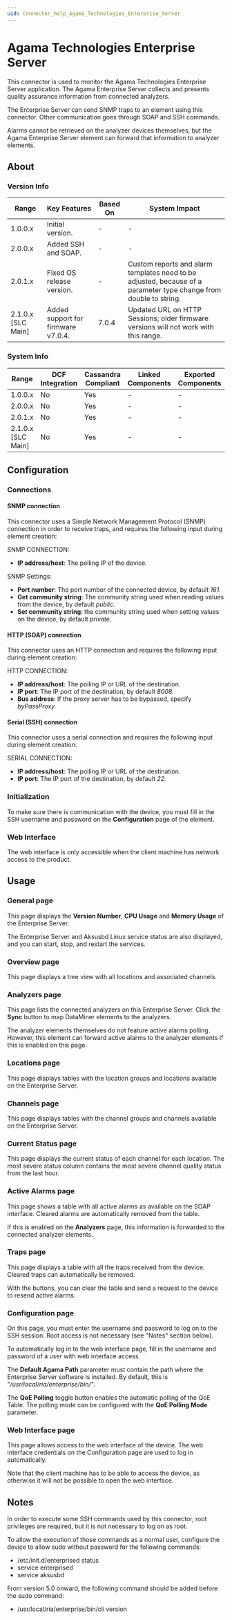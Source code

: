 ```yaml
---
uid: Connector_help_Agama_Technologies_Enterprise_Server
---
```


# Agama Technologies Enterprise Server

This connector is used to monitor the Agama Technologies Enterprise Server application. The Agama Enterprise Server collects and presents quality assurance information from connected analyzers.

The Enterprise Server can send SNMP traps to an element using this connector. Other communication goes through SOAP and SSH commands.

Alarms cannot be retrieved on the analyzer devices themselves, but the Agama Enterprise Server element can forward that information to analyzer elements.

## About

### Version Info

| **Range**            | **Key Features**                   | **Based On** | **System Impact**                                                                                                 |
|----------------------|------------------------------------|--------------|-------------------------------------------------------------------------------------------------------------------|
| 1.0.0.x              | Initial version.                   | \-           | \-                                                                                                                |
| 2.0.0.x              | Added SSH and SOAP.                | \-           | \-                                                                                                                |
| 2.0.1.x              | Fixed OS release version.          | \-           | Custom reports and alarm templates need to be adjusted, because of a parameter type change from double to string. |
| 2.1.0.x \[SLC Main\] | Added support for firmware v7.0.4. | 7.0.4        | Updated URL on HTTP Sessions; older firmware versions will not work with this range.                              |

### System Info

| **Range**            | **DCF Integration** | **Cassandra Compliant** | **Linked Components** | **Exported Components** |
|----------------------|---------------------|-------------------------|-----------------------|-------------------------|
| 1.0.0.x              | No                  | Yes                     | \-                    | \-                      |
| 2.0.0.x              | No                  | Yes                     | \-                    | \-                      |
| 2.0.1.x              | No                  | Yes                     | \-                    | \-                      |
| 2.1.0.x \[SLC Main\] | No                  | Yes                     | \-                    | \-                      |

## Configuration

### Connections

#### SNMP connection

This connector uses a Simple Network Management Protocol (SNMP) connection in order to receive traps, and requires the following input during element creation:

SNMP CONNECTION:

- **IP address/host**: The polling IP of the device.

SNMP Settings:

- **Port number**: The port number of the connected device, by default *161.*
- **Get community string**: The community string used when reading values from the device, by default *public.*
- **Set community string**: the community string used when setting values on the device, by default *private.*

#### HTTP (SOAP) connection

This connector uses an HTTP connection and requires the following input during element creation:

HTTP CONNECTION:

- **IP address/host**: The polling IP or URL of the destination.
- **IP port**: The IP port of the destination, by default *8008.*
- **Bus address**: If the proxy server has to be bypassed, specify *byPassProxy.*

#### Serial (SSH) connection

This connector uses a serial connection and requires the following input during element creation:

SERIAL CONNECTION:

- **IP address/host**: The polling IP or URL of the destination.
- **IP port**: The IP port of the destination, by default *22.*

### Initialization

To make sure there is communication with the device, you must fill in the SSH username and password on the **Configuration** page of the element.

### Web Interface

The web interface is only accessible when the client machine has network access to the product.

## Usage

### General page

This page displays the **Version Number**, **CPU Usage** and **Memory Usage** of the Enterprise Server.

The Enterprise Server and Aksusbd Linux service status are also displayed, and you can start, stop, and restart the services.

### Overview page

This page displays a tree view with all locations and associated channels.

### Analyzers page

This page lists the connected analyzers on this Enterprise Server. Click the **Sync** button to map DataMiner elements to the analyzers.

The analyzer elements themselves do not feature active alarms polling. However, this element can forward active alarms to the analyzer elements if this is enabled on this page.

### Locations page

This page displays tables with the location groups and locations available on the Enterprise Server.

### Channels page

This page displays tables with the channel groups and channels available on the Enterprise Server.

### Current Status page

This page displays the current status of each channel for each location. The most severe status column contains the most severe channel quality status from the last hour.

### Active Alarms page

This page shows a table with all active alarms as available on the SOAP interface. Cleared alarms are automatically removed from the table.

If this is enabled on the **Analyzers** page, this information is forwarded to the connected analyzer elements.

### Traps page

This page displays a table with all the traps received from the device. Cleared traps can automatically be removed.

With the buttons, you can clear the table and send a request to the device to resend active alarms.

### Configuration page

On this page, you must enter the username and password to log on to the SSH session. Root access is not necessary (see "Notes" section below).

To automatically log in to the web interface page, fill in the username and password of a user with web interface access.

The **Default Agama Path** parameter must contain the path where the Enterprise Server software is installed. By default, this is "*/usr/local/ria/enterprise/bin/*".

The **QoE Polling** toggle button enables the automatic polling of the QoE Table. The polling mode can be configured with the **QoE Polling Mode** parameter.

### Web Interface page

This page allows access to the web interface of the device. The web interface credentials on the Configuration page are used to log in automatically.

Note that the client machine has to be able to access the device, as otherwise it will not be possible to open the web interface.

## Notes

In order to execute some SSH commands used by this connector, root privileges are required, but it is not necessary to log on as root.

To allow the execution of those commands as a normal user, configure the device to allow sudo without password for the following commands:

- /etc/init.d/enterprised status
- service enterprised
- service aksusbd

From version 5.0 onward, the following command should be added before the sudo command:

- /usr/local/ria/enterprise/bin/cli version
